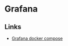 # Grafana

## Links

- [Grafana docker compose](https://github.com/grafana/grafana/blob/main/devenv/docker/ha_test/docker-compose.yaml)
